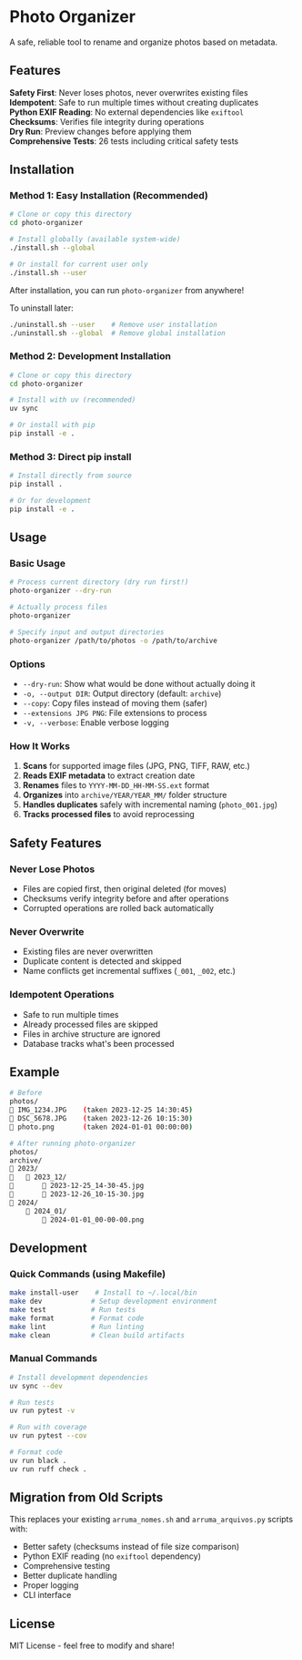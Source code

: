 # Photo Organizer

A safe, reliable tool to rename and organize photos based on metadata. 

## Features

 **Safety First**: Never loses photos, never overwrites existing files  
 **Idempotent**: Safe to run multiple times without creating duplicates  
 **Python EXIF Reading**: No external dependencies like `exiftool`  
 **Checksums**: Verifies file integrity during operations  
 **Dry Run**: Preview changes before applying them  
 **Comprehensive Tests**: 26 tests including critical safety tests  

## Installation

### Method 1: Easy Installation (Recommended)

```bash
# Clone or copy this directory
cd photo-organizer

# Install globally (available system-wide)
./install.sh --global

# Or install for current user only
./install.sh --user
```

After installation, you can run `photo-organizer` from anywhere!

To uninstall later:
```bash
./uninstall.sh --user    # Remove user installation
./uninstall.sh --global  # Remove global installation
```

### Method 2: Development Installation

```bash
# Clone or copy this directory
cd photo-organizer

# Install with uv (recommended)
uv sync

# Or install with pip
pip install -e .
```

### Method 3: Direct pip install

```bash
# Install directly from source
pip install .

# Or for development
pip install -e .
```

## Usage

### Basic Usage
```bash
# Process current directory (dry run first!)
photo-organizer --dry-run

# Actually process files
photo-organizer

# Specify input and output directories
photo-organizer /path/to/photos -o /path/to/archive
```

### Options

- `--dry-run`: Show what would be done without actually doing it
- `-o, --output DIR`: Output directory (default: `archive`)
- `--copy`: Copy files instead of moving them (safer)
- `--extensions JPG PNG`: File extensions to process
- `-v, --verbose`: Enable verbose logging

### How It Works

1. **Scans** for supported image files (JPG, PNG, TIFF, RAW, etc.)
2. **Reads EXIF metadata** to extract creation date
3. **Renames** files to `YYYY-MM-DD_HH-MM-SS.ext` format
4. **Organizes** into `archive/YEAR/YEAR_MM/` folder structure
5. **Handles duplicates** safely with incremental naming (`photo_001.jpg`)
6. **Tracks processed files** to avoid reprocessing

## Safety Features

### Never Lose Photos
- Files are copied first, then original deleted (for moves)
- Checksums verify integrity before and after operations
- Corrupted operations are rolled back automatically

### Never Overwrite
- Existing files are never overwritten
- Duplicate content is detected and skipped
- Name conflicts get incremental suffixes (`_001`, `_002`, etc.)

### Idempotent Operations
- Safe to run multiple times
- Already processed files are skipped
- Files in archive structure are ignored
- Database tracks what's been processed

## Example

```bash
# Before
photos/
   IMG_1234.JPG    (taken 2023-12-25 14:30:45)
   DSC_5678.JPG    (taken 2023-12-26 10:15:30)
   photo.png       (taken 2024-01-01 00:00:00)

# After running photo-organizer
photos/
archive/
   2023/
      2023_12/
          2023-12-25_14-30-45.jpg
          2023-12-26_10-15-30.jpg
   2024/
       2024_01/
           2024-01-01_00-00-00.png
```

## Development

### Quick Commands (using Makefile)

```bash
make install-user    # Install to ~/.local/bin
make dev            # Setup development environment
make test           # Run tests
make format         # Format code
make lint           # Run linting
make clean          # Clean build artifacts
```

### Manual Commands

```bash
# Install development dependencies
uv sync --dev

# Run tests
uv run pytest -v

# Run with coverage
uv run pytest --cov

# Format code
uv run black .
uv run ruff check .
```

## Migration from Old Scripts

This replaces your existing `arruma_nomes.sh` and `arruma_arquivos.py` scripts with:
- Better safety (checksums instead of file size comparison)
- Python EXIF reading (no `exiftool` dependency)
- Comprehensive testing
- Better duplicate handling
- Proper logging
- CLI interface

## License

MIT License - feel free to modify and share!